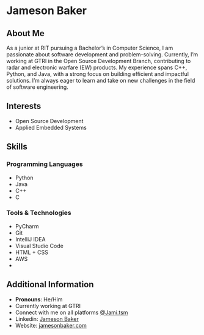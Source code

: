 # Jameson Baker

## About Me

As a junior at RIT pursuing a Bachelor’s in Computer Science, I am passionate about software development and problem-solving. Currently, I’m working at GTRI in the Open Source Development Branch, contributing to radar and electronic warfare (EW) products. My experience spans C++, Python, and Java, with a strong focus on building efficient and impactful solutions. I’m always eager to learn and take on new challenges in the field of software engineering.


## Interests

- Open Source Development
- Applied Embedded Systems

## Skills

### Programming Languages

- Python
- Java
- C++
- C

### Tools & Technologies

- PyCharm
- Git
- IntelliJ IDEA
- Visual Studio Code
- HTML + CSS
- AWS
- 

## Additional Information

- **Pronouns**: He/Him
- Currently working at GTRI
- Connect with me on all platforms [@Jami.tsm](#)
- Linkedin: [Jameson Baker](https://www.linkedin.com/in/jameson-Baker-944647217)
- Website: [jamesonbaker.com](jamesonbaker.com)

<!---
Jami-tsm/Jami-tsm is a ✨ special ✨ repository because its `README.md` (this file) appears on your GitHub profile.
You can click the Preview link to take a look at your changes.
--->
